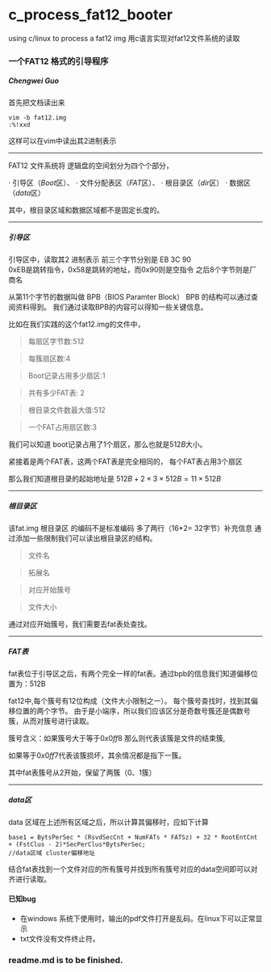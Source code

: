 # c_process_fat12_booter
using c/linux to process a fat12 img 用c语言实现对fat12文件系统的读取
### 一个FAT12 格式的引导程序
##### Chengwei Guo

首先把文档读出来

    vim -b fat12.img
    :%!xxd
 这样可以在vim中读出其2进制表示


----------


FAT12 文件系统将 逻辑盘的空间划分为四个个部分，

·  引导区（$Boot$区）、
·  文件分配表区（$FAT$区）、
·  根目录区（$dir$区）
·  数据区（$data$区）

其中，根目录区域和数据区域都不是固定长度的。


----------
##### 引导区

引导区中，读取其2 进制表示
前三个字节分别是 EB 3C 90  
0xEB是跳转指令，0x58是跳转的地址，而0x90则是空指令
之后8个字节则是厂商名 

从第11个字节的数据叫做 BPB（BIOS Paramter Block）
BPB 的结构可以通过查阅资料得到。
我们通过读取BPB的内容可以得知一些关键信息。

比如在我们实践的这个fat12.img的文件中，

>每扇区字节数:512

>每簇扇区数:4

>Boot记录占用多少扇区:1

>共有多少FAT表: 2

>根目录文件数最大值:512

>一个FAT占用扇区数:3

我们可以知道 boot记录占用了1个扇区，那么也就是$512B$大小。

紧接着是两个FAT表，这两个FAT表是完全相同的， 每个FAT表占用3个扇区

那么我们知道根目录的起始地址是 $512B+2\times 3 \times512B =11\times 512B$


----------


##### 根目录区
该fat.img 根目录区 的编码不是标准编码   多了两行（16*2= 32字节）补充信息
通过添加一些限制我们可以读出根目录区的结构。
> 文件名

> 拓展名

> 对应开始簇号

> 文件大小

通过对应开始簇号，我们需要去fat表处查找。


----------


##### FAT表
fat表位于引导区之后，有两个完全一样的fat表。通过bpb的信息我们知道偏移位置为：512B

fat12中,每个簇号有12位构成（文件大小限制之一）。
每个簇号查找时，找到其偏移位置的两个字节。
由于是小端序，所以我们应该区分是奇数号簇还是偶数号簇，从而对簇号进行读取。

簇号含义：如果簇号大于等于$0x0ff8$ 那么则代表该簇是文件的结束簇,

如果等于$0x0ff7$代表该簇损坏，其余情况都是指下一簇。

其中fat表簇号从2开始，保留了两簇（0、1簇）

----------


##### data区
data 区域在上述所有区域之后，所以计算其偏移时，应如下计算

	base1 = BytsPerSec * (RsvdSecCnt + NumFATs * FATSz) + 32 * RootEntCnt + (FstClus - 2)*SecPerClus*BytsPerSec; 
	//data区域 cluster偏移地址

结合fat表找到一个文件对应的所有簇号并找到所有簇号对应的data空间即可以对齐进行读取。

#### 已知bug 
- 在windows 系统下使用时，输出的pdf文件打开是乱码。在linux下可以正常显示
- txt文件没有文件终止符。


### readme.md is to be finished.

